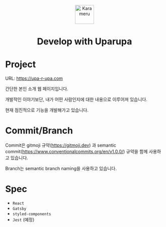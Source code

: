 <p align="center">
    <img alt="Karameru" src="https://karameruland.com/wp/wp-content/uploads/2021/07/3403f15345623c2fbbc19054479100a5.png" width="60" />
</p>
<h1 align="center">
  Develop with Uparupa
</h1>


# Project

URL: https://upa-r-upa.com

간단한 본인 소개 웹 페이지입니다. 

개발적인 이야기보단, 내가 어떤 사람인지에 대한 내용으로 이루어져 있습니다.

현재 점진적으로 기능을 개발해가고 있습니다.

# Commit/Branch
Commit은 gitmoji 규약(https://gitmoji.dev) 과 semantic commit(https://www.conventionalcommits.org/en/v1.0.0/) 규약을 함께 사용하고 있습니다.

Branch는 semantic branch naming을 사용하고 있습니다.


# Spec
- `React`
- `Gatsby`
- `styled-components`
- `Jest` (예정)
